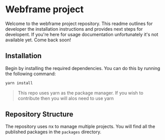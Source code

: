 # Webframe project

Welcome to the webframe project repository. This readme outlines for developer the installation instructions and provides next steps for developent. If you're here for usage documentation unfortunately it's not available yet. Come back soon!

## Installation

Begin by installing the required dependencies. You can do this by running the following command:

```bash
yarn install
```

> This repo uses yarn as the package manager. If you wish to contribute then you will alos need to use yarn

## Repository Structure

The repository uses nx to manage multiple projects. You will find all the published packages in the `packages` directory.
